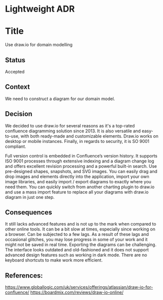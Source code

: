 # Lightweight ADR
# Title
Use draw.io for domain modelling

## Status
Accepted

## Context
We need to construct a diagram for our domain model.

## Decision
We decided to use draw.io for several reasons as it's a top-rated confluence diagramming solution since 2013. It is also versatile and easy-to-use, with both ready-made and customizable elements. Draw.io works on desktop or mobile instances. Finally, in regards to security, it is SO 9001 compliant.

Full version control is embedded in Confluence’s version history. It supports ISO 9001 processes through extensive indexing and a diagram change log and offers excellent revision processing and a powerful built-in search. Use pre-designed shapes, snapshots, and SVG images. You can easily drag and drop images and elements directly into the application, import your own image libraries, and easily import / export diagrams to exactly where you need them. You can quickly switch from another charting plugin to draw.io and use a mass import feature to replace all your diagrams with draw.io diagram in just one step.

## Consequences
It still lacks advanced features and is not up to the mark when compared to other online tools. It can be a bit slow at times, especially since working on a browser. Can be subjected to a few lags. As a result of these lags and occasional glitches, you may lose progress in some of your work and it might not be saved in real time. Exporting the diagrams can be challenging. The interface looks outdated and old-fashioned and it does not support advanced design features such as working in dark mode. There are no keyboard shortcuts to make work more efficient.

## References:

https://www.globallogic.com/uk/services/offerings/atlassian/draw-io-for-confluence/
https://boardmix.com/reviews/draw-io-online/
